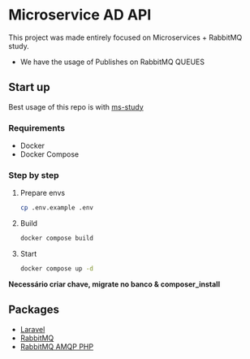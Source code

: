 # Microservice AD API

This project was made entirely focused on Microservices + RabbitMQ study.
+ We have the usage of Publishes on RabbitMQ QUEUES

## Start up

Best usage of this repo is with [ms-study](https://github.com/Haaragard/microservices-communication-and-search)

### Requirements

- Docker
- Docker Compose

### Step by step

1. Prepare envs
    ```bash
    cp .env.example .env
    ```
2. Build
    ```bash
    docker compose build
    ```
3. Start
    ```bash
    docker compose up -d
    ```

**Necessário criar chave, migrate no banco & composer_install**

## Packages

- [Laravel](https://laravel.com)
- [RabbitMQ](https://www.rabbitmq.com/)
- [RabbitMQ AMQP PHP](https://www.rabbitmq.com/tutorials/tutorial-one-php.html)
